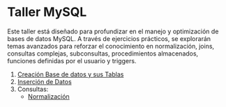 # Taller MySQL
Este taller está diseñado para profundizar en el manejo y optimización de bases de datos MySQL.
A través de ejercicios prácticos, se explorarán temas avanzados para reforzar el conocimiento en
normalización, joins, consultas complejas, subconsultas, procedimientos almacenados, funciones
definidas por el usuario y triggers.

1. [Creación Base de datos y sus Tablas](MYSQL/db.sql)
3. [Inserción de Datos](MYSQL/insert.sql)
2. Consultas: 
    - [Normalización](MYSQL/CONSULTAS/normalizacion.sql)